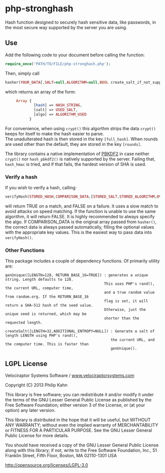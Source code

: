 # php-stronghash

Hash function designed to securely hash sensitive data, like
passwords, in the most secure way supported by the server you are using.	


## Use	

Add the following code to your document before calling the function:

```php
require_once('PATH/TO/FILE/php-stronghash.php');
```

Then, simply call 

```php
hasher(YOUR_DATA[,SALT=null,ALGORITHM=null,BOOL create_salt_if_not_supplied=true,ROUNDS=100000])
```

which returns an array of the form:

```php
     Array {
             [hash] => HASH_STRING,
             [salt] => USED_SALT,
             [algo] => ALGORITHM_USED
           }
```

For convenience, when using `crypt()` this algorthm strips the data
`crypt()` keeps for itself to make the hash easier to parse.  
The unadulterated hash is then stored in the key `[full_hash]`.
When rounds are used other than the default, they are stored in the
key `[rounds]`. 

The library contains a native implementation of
[PBKDF2](https://en.wikipedia.org/wiki/Pbkdf2) in case neither
`crypt()` nor `hash_pbkdf2()` is natively supported by the
server. Failing that, `hash_hmac` is tried, and if that fails, the
hardest version of SHA is used.

### Verify a hash

If you wish to verify a hash, calling:

```php
verifyHash(STORED_HASH,COMPARISON_DATA,[STORED_SALT,STORED_ALGORITHM,OVERRIDE_DEFAULT_ROUNDS_NUMBER])
```

will return TRUE on a match, and FALSE on a failure. It uses a slow
match to avoid attacks on speed matching. If the function is unable to use the same algorithm, it will return
FALSE. It is highly recommended to always specify the algo. If
COMPARISON_DATA is the original array passed from `hasher()`, the
correct data is always passed automatically, filling the optional
values with the appropriate key values. This is the easiest way to
pass data into `verifyHash()`.

### Other Functions

This package includes a couple of dependency functions. Of primarily
utility are:

    genUnique([LENGTH=128, RETURN_BASE_16=TRUE]) : generates a unique string. Length defaults to 128. 
                                                 This uses PHP's rand(), the current URL, computer time, 
                                                 and a true random value from random.org. If the RETURN_BASE_16 
                                                 flag is set, it will return a SHA-512 hash of the seed value. 
                                                 Otherwise, just the unique seed is returned, which may be 
                                                 shorter than the requested length.

    createSalt([LENGTH=32,ADDITIONAL_ENTROPY=NULL]) : Generate a salt of length LENGTH using PHP's rand(), 
                                                    the current URL, and the computer time. This is faster than
                                                    genUnique().


## LGPL License

Velociraptor Systems Software / www.velociraptorsystems.com

Copyright (C) 2013 Philip Kahn

This library is free software; you can redistribute it and/or
modify it under the terms of the GNU Lesser General Public
License as published by the Free Software Foundation; either
version 3 of the License, or (at your option) any later version.

This library is distributed in the hope that it will be useful,
but WITHOUT ANY WARRANTY; without even the implied warranty of
MERCHANTABILITY or FITNESS FOR A PARTICULAR PURPOSE.  See the GNU
Lesser General Public License for more details.

You should have received a copy of the GNU Lesser General Public
License along with this library; if not, write to the Free Software
Foundation, Inc., 51 Franklin Street, Fifth Floor, Boston, MA
02110-1301  USA

http://opensource.org/licenses/LGPL-3.0
